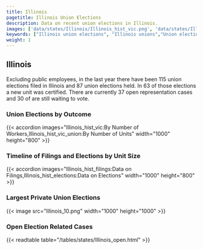 ```yaml
---
title: Illinois
pagetitle: Illinois Union Elections
description: Data on recent union elections in Illinois.
images: ['data/states/Illinois/Illinois_hist_vic.png', 'data/states/Illinois/Illinois_hist_size.png', 'data/states/Illinois/Illinois_10.png']
keywords: ["Illinois union elections", "Illinois unions","Union elections"]
weight: 1
---
```

##  Illinois

Excluding public employees, in the last year there have been 115 union elections filed in Illinois and 87 union elections held. In 63 of those elections a new unit was certified. There are currently 37 open representation cases and 30 of are still waiting to vote.

### Union Elections by Outcome
{{< accordion images="Illinois_hist_vic:By Number of Workers,Illinois_hist_vic_union:By Number of Units" width="1000" height="800" >}}

### Timeline of Filings and Elections by Unit Size
{{< accordion images="Illinois_hist_filings:Data on Filings,Illinois_hist_elections:Data on Elections" width="1000" height="800" >}}

### Largest Private Union Elections
{{< image src="Illinois_10.png" width="1000" height="1000"  >}}

### Open Election Related Cases
{{< readtable table="/tables/states/Illinois_open.html" >}}


